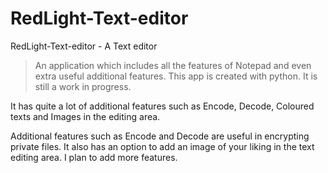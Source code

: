 # RedLight-Text-editor

RedLight-Text-editor - A Text editor

>An application which includes all the features of Notepad and even extra useful additional features.
This app is created with python. It is still a work in progress.

It has quite a lot of additional features such as Encode, Decode, Coloured texts and Images in the editing area.

Additional features such as Encode and Decode are useful in encrypting private files. It also has an option to add an image of your
liking in the text editing area. I plan to add more features.



